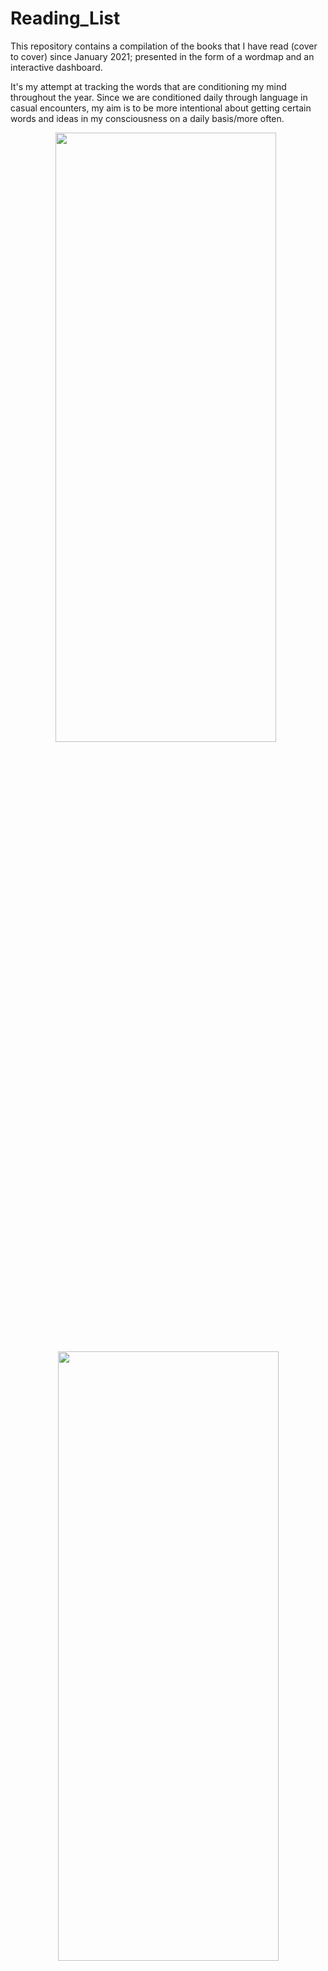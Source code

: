 # Reading_List

This repository contains a compilation of the books that I have read (cover to cover) since January 2021; presented in the form of a wordmap and an interactive dashboard.

It's my attempt at tracking the words that are conditioning my mind throughout the year. Since we are conditioned daily through language in casual encounters, my aim is to be more intentional about getting certain words and ideas in my consciousness on a daily basis/more often.

<p  align="center">
  <img  src="https://github.com/Sonya-7/Reading_List/assets/92489108/cde44f7f-f7d2-4667-97ec-181ab4dab112" width="353" height=50%/>
  &nbsp;
  <img  src="https://github.com/Sonya-7/Reading_List/assets/92489108/34bcc875-0ce4-425f-8742-b576b937c27a" width="353" height=50%/>
  
</P>
  
  <p  align="center">
   <img  src="https://github.com/Sonya-7/Reading_List/assets/92489108/7d21eae0-b399-41e9-9d61-603a7791f65a" />
  
  <img  src="https://github.com/Sonya-7/Reading_List/assets/92489108/1f4d2208-392f-46e4-9fd6-220ff86f0049" width=75% height=75%/>
 
</P>






